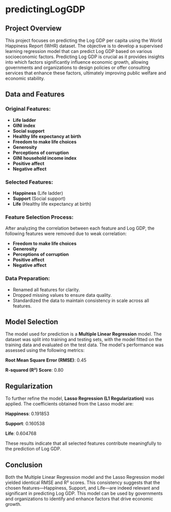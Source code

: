 # predictingLogGDP



## Project Overview

This project focuses on predicting the Log GDP per capita using the World Happiness Report (WHR) dataset. The objective is to develop a supervised learning regression model that can predict Log GDP based on various socioeconomic factors. Predicting Log GDP is crucial as it provides insights into which factors significantly influence economic growth, allowing governments and organizations to design policies or offer consulting services that enhance these factors, ultimately improving public welfare and economic stability.

## Data and Features

### Original Features:

- **Life ladder**
- **GINI index**
- **Social support**
- **Healthy life expectancy at birth**
- **Freedom to make life choices**
- **Generosity**
- **Perceptions of corruption**
- **GINI household income index**
- **Positive affect**
- **Negative affect**

### Selected Features:

- **Happiness** (Life ladder)
- **Support** (Social support)
- **Life** (Healthy life expectancy at birth)

### Feature Selection Process:

After analyzing the correlation between each feature and Log GDP, the following features were removed due to weak correlation:

* **Freedom to make life choices**
* **Generosity**
* **Perceptions of corruption**
* **Positive affect**
* **Negative affect**

### Data Preparation:

- Renamed all features for clarity.
- Dropped missing values to ensure data quality.
- Standardized the data to maintain consistency in scale across all features.

## Model Selection
The model used for prediction is a **Multiple Linear Regression** model. The dataset was split into training and testing sets, with the model fitted on the training data and evaluated on the test data. The model's performance was assessed using the following metrics:

**Root Mean Square Error (RMSE)**: 0.45

**R-squared (R²) Score**: 0.80

## Regularization

To further refine the model, **Lasso Regression (L1 Regularization)** was applied. The coefficients obtained from the Lasso model are:

**Happiness**: 0.191853

**Support**: 0.160538

**Life**: 0.604768

These results indicate that all selected features contribute meaningfully to the prediction of Log GDP.

## Conclusion

Both the Multiple Linear Regression model and the Lasso Regression model yielded identical RMSE and R² scores. This consistency suggests that the chosen features—Happiness, Support, and Life—are indeed relevant and significant in predicting Log GDP. This model can be used by governments and organizations to identify and enhance factors that drive economic growth.

